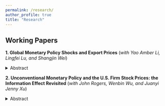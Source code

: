 ```yaml
---
permalink: /research/
author_profile: true
title: "Research"
---
```




## Working Papers





**1. Global Monetary Policy Shocks and Export Prices** (*with Yao Amber Li, Lingfei Lu, and Shangjin Wei*)
<details>
  <summary>Abstract</summary>

+This paper examines how global monetary policies impact the export pricing behaviors of Chinese firms using unexpected exogenous monetary shocks and disaggregated customs export data. Our findings show that the unexpected tightening of the US monetary policy will lead to an increase in China's export prices. This effect is attributed to a borrowing cost channel, which is related to firms' trade credit and liquidity conditions. Moreover, the impact of US monetary policy shocks on export prices is more profound for firms that face higher borrowing costs, tighter trade credit, and liquidity conditions. To further explain our empirical findings, we develop a heterogeneous firm trade model that incorporates financial frictions and external monetary shocks.


+Presentation: HKUST-Jinan Macro Student Symposium (2023), the HKUST Research Postgraduate Student Workshop (2023), 17th Australasian Trade Workshop (2024), EITI, Jakarta, Indonesia (2024), NBER-EASE, Hong Kong (2024), AMES, Hangzhou (2024), IAAE, Xiamen (2024), AsianFA Annual Conference, Macau (2024), AMES, Vietnam (2024)
</details>


**2. Unconventional Monetary Policy and the U.S. Firm Stock Prices: the Information Effect Revisited** (*with John Rogers, Wenbin Wu, and Juanyi Jenny Xu*)
<details>
  <summary>Abstract</summary>

+This paper provides evidence on the Fed information effect of large-scale asset purchases (LSAP) through the responses of US firm-level stock prices. We first present a novel empirical finding that unexpected expansionary US LSAP shocks, derived from high-frequency future price changes around FOMC announcements, have a negative impact on the stock market during the QE period, with the sign reversing in the latter Taper period. We then show that our findings are consistent with the information effect of LSAP. Specifically, based on the green book projection data of the Fed, we show that an easing policy signals a worsening economic outlook for the Fed, leading to a decrease in equity investors' confidence. Furthermore, our research reveals that the transmission of LSAP shock's information effect to the stock market is primarily through the risk premium channel, with more significant impacts on firms that are more procyclical and have greater risk exposure. Finally, it is found that the information effect of LSAP is state-dependent, with a more pronounced impact under worse economic circumstances.


+Presentation: Fudan Brown Bag (2023), PKU-NUS Annual International Conference (2023), AMES, Singapore (2023), WEAI, San Diego (2023), AMES, Hang Zhou (canceled), IAAE, Xiamen (2024), AsianFA Annual Conference, Macau (2024), AMES, Vietnam (2024), 8th CCER Summer Institute, Beijing (2024)
</details>


